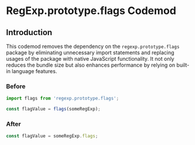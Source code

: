 # RegExp.prototype.flags Codemod

## Introduction

This codemod removes the dependency on the `regexp.prototype.flags` package by eliminating unnecessary import statements and replacing usages of the package with native JavaScript functionality. It not only reduces the bundle size but also enhances performance by relying on built-in language features.

### Before

```javascript
import flags from 'regexp.prototype.flags';

const flagValue = flags(someRegExp);
```

### After

```javascript
const flagValue = someRegExp.flags;
```